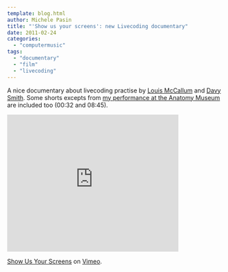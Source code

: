 ```yaml
---
template: blog.html
author: Michele Pasin
title: "'Show us your screens': new Livecoding documentary"
date: 2011-02-24
categories: 
  - "computermusic"
tags: 
  - "documentary"
  - "film"
  - "livecoding"
---
```


A nice documentary about livecoding practise by [Louis McCallum](http://vimeo.com/user3474738) and [Davy Smith](http://vimeo.com/user3154870). Some shorts excepts from [my performance at the Anatomy Museum](http://www.michelepasin.org/blog/2010/02/12/video-recordings-of-the-livecoding-session-anatomy-theatre/) are included too (00:32 and 08:45).

<iframe src="http://player.vimeo.com/video/20241649" width="400" height="320" frameborder="0"></iframe>

[Show Us Your Screens](http://vimeo.com/20241649) on [Vimeo](http://vimeo.com).

